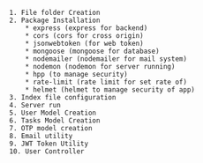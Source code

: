     1. File folder Creation
    2. Package Installation 
        * express (express for backend)
        * cors (cors for cross origin)
        * jsonwebtoken (for web token)
        * mongoose (mongoose for database)
        * nodemailer (nodemailer for mail system)
        * nodemon (nodemon for server running)
        * hpp (to manage security)
        * rate-limit (rate limit for set rate of)
        * helmet (helmet to manage security of app)
    3. Index file configuration
    4. Server run
    5. User Model Creation
    6. Tasks Model Creation
    7. OTP model creation
    8. Email utility
    9. JWT Token Utility
    10. User Controller


